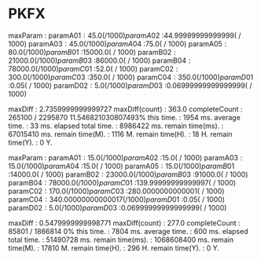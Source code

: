 # PKFX

maxParam             :
paramA$01  :45.0( / 1000)
paramA$02  :44.99999999999999( / 1000)
paramA$03  :45.0( / 1000)
paramA$04  :75.0( / 1000)
paramA$05  :80.0( / 1000)
paramB$01  :15000.0( / 1000)
paramB$02  :21000.0( / 1000)
paramB$03  :86000.0( / 1000)
paramB$04  :78000.0( / 1000)
paramC$01  :52.0( / 1000)
paramC$02  :300.0( / 1000)
paramC$03  :350.0( / 1000)
paramC$04  :350.0( / 1000)
paramD$01  :0.05( / 1000)
paramD$02  :5.0( / 1000)
paramD$03  :0.06999999999999999( / 1000)

maxDiff              : 2.7359999999999727
maxDiff(count)       : 363.0
completeCount        : 265100 / 2295870 11.546821030807493%
this time.           : 1954 ms.
average time.        : 33 ms.
elapsed total time.  : 8986422 ms.
remain time(ms).     : 67015410 ms.
remain time(M).      : 1116 M.
remain time(H).      : 18 H.
remain time(Y).      : 0 Y.



maxParam             :
paramA$01  :15.0( / 1000)
paramA$02  :15.0( / 1000)
paramA$03  :15.0( / 1000)
paramA$04  :15.0( / 1000)
paramA$05  :15.0( / 1000)
paramB$01  :14000.0( / 1000)
paramB$02  :23000.0( / 1000)
paramB$03  :91000.0( / 1000)
paramB$04  :78000.0( / 1000)
paramC$01  :139.99999999999997( / 1000)
paramC$02  :170.0( / 1000)
paramC$03  :280.0000000000001( / 1000)
paramC$04  :340.00000000000017( / 1000)
paramD$01  :0.05( / 1000)
paramD$02  :5.0( / 1000)
paramD$03  :0.06999999999999999( / 1000)

maxDiff              : 0.5479999999998771
maxDiff(count)       : 277.0
completeCount        : 85801 / 1866814 0%
this time.           : 7804 ms.
average time.        : 600 ms.
elapsed total time.  : 51490728 ms.
remain time(ms).     : 1068608400 ms.
remain time(M).      : 17810 M.
remain time(H).      : 296 H.
remain time(Y).      : 0 Y.